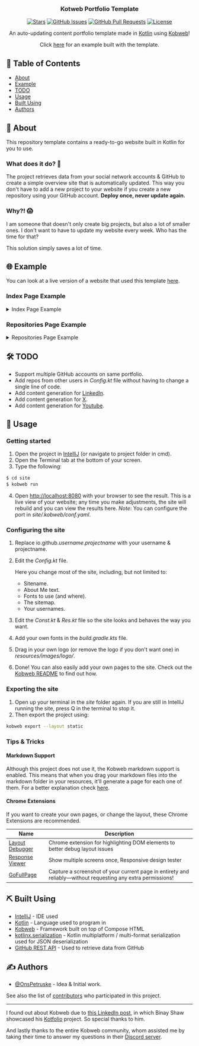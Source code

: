 <h3 align="center">Kotweb Portfolio Template</h3>

<div align="center">

  [![Stars](https://img.shields.io/github/stars/pkg-dot-zip/KobwebPortfolioTemplate.svg)](https://github.com/pkg-dot-zip/KobwebPortfolioTemplate/stargazers)
  [![GitHub Issues](https://img.shields.io/github/issues/pkg-dot-zip/KobwebPortfolioTemplate.svg)](https://github.com/pkg-dot-zip/KobwebPortfolioTemplate/issues)
  [![GitHub Pull Requests](https://img.shields.io/github/issues-pr/pkg-dot-zip/KobwebPortfolioTemplate.svg)](https://github.com/pkg-dot-zip/KobwebPortfolioTemplate/pulls)
  [![License](https://img.shields.io/badge/license-MIT-blue.svg)](/LICENSE)

</div>


<p align="center">An auto-updating content portfolio template made in <a href="https://kotlinlang.org/">Kotlin</a> using <a href="https://kobweb.varabyte.com/">Kobweb</a>!
</p>
<p align="center">Click <a href="https://www.meneerdegroot.nl/">here</a> for an example built with the template.
</p>

## 📝 Table of Contents
- [About](#about)
- [Example](#example)
- [TODO](#todo)
- [Usage](#usage)
- [Built Using](#built_using)
- [Authors](#authors)

## 🧐 About <a name = "about"></a>
This repository template contains a ready-to-go website built in Kotlin for you to use. 

### What does it do? 🤔
The project retrieves data from your social network accounts & GitHub to create a simple overview site that is automatically updated. This way you don't have to add a new project to your website if you create a new repository using your GitHub account. **Deploy once, never update again.**

### Why?! 😱
I am someone that doesn't only create big projects, but also a lot of smaller ones. I don't want to have to update my website every week. Who has the time for that?

This solution simply saves a lot of time.

## 🌐 Example <a name = "example"></a>
You can look at a live version of a website that used this template [here](https://www.meneerdegroot.nl/).

### Index Page Example
<details>
<summary>
Index Page Example
</summary>

![](docs/images/indexPageExample.png)
</details>

### Repositories Page Example
<details>
<summary>
Repositories Page Example
</summary>

![](docs/images/repositoriesPageExample.png)
</details>

## 🛠️ TODO <a name = "todo"></a>
- Support multiple GitHub accounts on same portfolio.
- Add repos from other users in *Config.kt* file without having to change a single line of code.
- Add content generation for [LinkedIn](https://www.youtube.com/).
- Add content generation for [X](https://twitter.com/).
- Add content generation for [Youtube](https://www.youtube.com/).

## 🎈 Usage <a name="usage"></a>
### Getting started
1. Open the project in [IntelliJ](https://www.jetbrains.com/idea/) (or navigate to project folder in cmd).
1. Open the Terminal tab at the bottom of your screen.
1. Type the following:

```bash
$ cd site
$ kobweb run
```
4. Open [http://localhost:8080](http://localhost:8080) with your browser to see the result. This is a live view of your website; any time you make adjustments, the site will rebuild and you can view the results here.
*Note*: You can configure the port in *site/.kobweb/conf.yaml*.

### Configuring the site
1. Replace io.github.*username*.*projectname* with your username & projectname.
1. Edit the *Config.kt* file.
    
    Here you change most of the site, including, but not limited to:
    - Sitename.
    - About Me text.
    - Fonts to use (and where).
    - The sitemap.
    - Your usernames.
1. Edit the *Const.kt* & *Res.kt* file so the site looks and behaves the way you want.
1. Add your own fonts in the *build.gradle.kts* file.
1. Drag in your own logo (or remove the logo if you don't want one) in *resources/images/logo/*.
1. Done! You can also easily add your own pages to the site. Check out the [Kobweb README](https://github.com/varabyte/kobweb) to find out how.

### Exporting the site
1. Open up your terminal in the *site* folder again. If you are still in IntelliJ running the site, press Q in the terminal to stop it.
1. Then export the project using:

```bash
kobweb export --layout static
```

### Tips & Tricks
#### Markdown Support
Although this project does not use it, the Kobweb markdown support is enabled. This means that when you drag your markdown files into the markdown folder in your resources, it'll generate a page for each one of them. For a better explanation check [here](https://github.com/varabyte/kobweb?tab=readme-ov-file#markdown).

#### Chrome Extensions
If you want to create your own pages, or change the layout, these Chrome Extensions are recommended.

| Name | Description |
| ---- | ----------- |
| [Layout Debugger](https://chromewebstore.google.com/detail/layout-debugger/gkamnoiedmidgolhlihkamjpfccohilb) | Chrome extension for highlighting DOM elements to better debug layout issues |
| [Response Viewer](https://chromewebstore.google.com/detail/responsive-viewer/inmopeiepgfljkpkidclfgbgbmfcennb) | Show multiple screens once, Responsive design tester |
| [GoFullPage](https://chromewebstore.google.com/detail/gofullpage-full-page-scre/fdpohaocaechififmbbbbbknoalclacl) | Capture a screenshot of your current page in entirety and reliably—without requesting any extra permissions! |

## ⛏️ Built Using <a name = "built_using"></a>
- [IntelliJ](https://www.jetbrains.com/idea/) - IDE used
- [Kotlin](https://kotlinlang.org/) - Language used to program in
- [Kobweb](https://kobweb.varabyte.com/) - Framework built on top of Compose HTML
- [kotlinx.serialization](https://github.com/Kotlin/kotlinx.serialization) -
Kotlin multiplatform / multi-format serialization used for JSON deserialization
- [GitHub REST API](https://docs.github.com/en/rest?apiVersion=2022-11-28) - Used to retrieve data from GitHub

## ✍️ Authors <a name = "authors"></a>
- [@OnsPetruske](https://github.com/pkg-dot-zip) - Idea & Initial work.

See also the list of [contributors](https://github.com/pkg-dot-zip/KobwebPortfolioTemplate/contributors) who participated in this project.

---

I found out about Kobweb due to [this LinkedIn post](https://www.linkedin.com/feed/update/urn:li:activity:7150703760011366400?utm_source=share&utm_medium=member_desktop), in which Binay Shaw showcased his [Kotfolio](https://github.com/binayshaw7777/Kotfolio) project. So special thanks to him.

And lastly thanks to the entire Kobweb community, whom assisted me by taking their time to answer my questions in their [Discord server](https://discord.gg/9F4Q6r42j2).